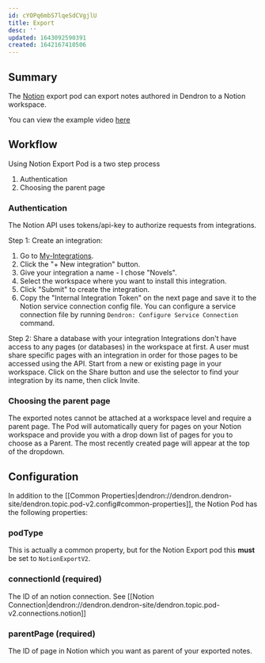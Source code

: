 ```yaml
---
id: cYOPq6mbS7lqeSdCVgjlU
title: Export
desc: ''
updated: 1643092590391
created: 1642167410506
---
```


## Summary

The [Notion](https://www.notion.so/) export pod can export notes authored in Dendron to a Notion workspace.

You can view the example video [here](https://www.loom.com/share/d3d68896c1534405b2664b0d50806280)

## Workflow

Using Notion Export Pod is a two step process
1. Authentication
1. Choosing the parent page

### Authentication

The Notion API uses tokens/api-key to authorize requests from integrations.

Step 1: Create an integration: 
1. Go to [My-Integrations](https://www.notion.com/my-integrations).
1. Click the "+ New integration" button.
1. Give your integration a name - I chose "Novels".
1. Select the workspace where you want to install this integration.
1. Click "Submit" to create the integration.
1. Copy the "Internal Integration Token" on the next page and save it to the Notion service connection config file. 
You can configure a service connection file by running `Dendron: Configure Service Connection` command.

Step 2: Share a database with your integration
Integrations don't have access to any pages (or databases) in the workspace at first. A user must share specific pages with an integration in order for those pages to be accessed using the API.
Start from a new or existing page in your workspace. Click on the Share button and use the selector to find your integration by its name, then click Invite.

### Choosing the parent page

The exported notes cannot be attached at a workspace level and require a parent page.
The Pod will automatically query for pages on your Notion workspace and provide you with a drop down list of pages for you to choose as a Parent. The most recently created page will appear at the top of the dropdown.

## Configuration

In addition to the [[Common Properties|dendron://dendron.dendron-site/dendron.topic.pod-v2.config#common-properties]], the Notion Pod has the following properties:

### podType

This is actually a common property, but for the Notion Export pod this **must** be set to `NotionExportV2`.

### connectionId (required)

The ID of an notion connection. See [[Notion Connection|dendron://dendron.dendron-site/dendron.topic.pod-v2.connections.notion]]

### parentPage (required)

The ID of page in Notion which you want as parent of your exported notes. 
